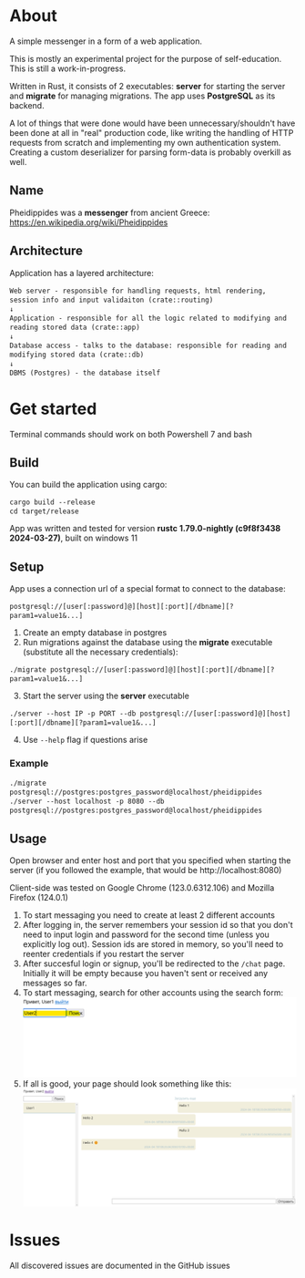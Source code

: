 # About

A simple messenger in a form of a web application.

This is mostly an experimental project for the purpose of self-education. This is still a work-in-progress.

Written in Rust, it consists of 2 executables: **server** for starting the server and **migrate** for managing migrations. The app uses **PostgreSQL** as its backend.

A lot of things that were done would have been unnecessary/shouldn't have been done at all in "real" production code, like writing the handling of HTTP requests from scratch and implementing my own authentication system. Creating a custom deserializer for parsing form-data is probably overkill as well.

## Name

Pheidippides was a **messenger** from ancient Greece: https://en.wikipedia.org/wiki/Pheidippides

## Architecture

Application has a layered architecture:

```
Web server - responsible for handling requests, html rendering, session info and input validaiton (crate::routing)
↓
Application - responsible for all the logic related to modifying and reading stored data (crate::app)
↓
Database access - talks to the database: responsible for reading and modifying stored data (crate::db)
↓
DBMS (Postgres) - the database itself
```

# Get started

Terminal commands should work on both Powershell 7 and bash 

## Build

You can build the application using cargo:

```
cargo build --release
cd target/release
```

App was written and tested for version **rustc 1.79.0-nightly (c9f8f3438 2024-03-27)**, built on windows 11

## Setup

App uses a connection url of a special format to connect to the database:

```
postgresql://[user[:password]@][host][:port][/dbname][?param1=value1&...]
```

1. Create an empty database in postgres
2. Run migrations against the database using the **migrate** executable (substitute all the necessary credentials):
```
./migrate postgresql://[user[:password]@][host][:port][/dbname][?param1=value1&...]
```
3. Start the server using the **server** executable
```
./server --host IP -p PORT --db postgresql://[user[:password]@][host][:port][/dbname][?param1=value1&...]
```
4. Use `--help` flag if questions arise


### Example

```
./migrate postgresql://postgres:postgres_password@localhost/pheidippides
./server --host localhost -p 8080 --db postgresql://postgres:postgres_password@localhost/pheidippides
```

## Usage

Open browser and enter host and port that you specified when starting the server (if you followed the example, that would be http://localhost:8080)

Client-side was tested on Google Chrome (123.0.6312.106) and Mozilla Firefox (124.0.1)

1. To start messaging you need to create at least 2 different accounts
2. After logging in, the server remembers your session id so that you don't need to input login and password for the second time (unless you explicitly log out). Session ids are stored in memory, so you'll need to reenter credentials if you restart the server
3. After succesful login or signup, you'll be redirected to the `/chat` page. Initially it will be empty because you haven't sent or received any messages so far.
4. To start messaging, search for other accounts using the search form:
![](images/search_form_screenshot.png)
5. If all is good, your page should look something like this:
![](images/ui_screenshot.png)

# Issues

All discovered issues are documented in the GitHub issues
